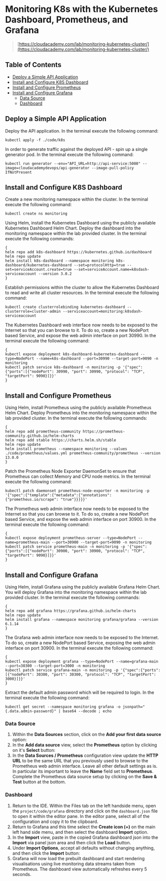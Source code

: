 # Monitoring K8s with the Kubernetes Dashboard, Prometheus, and Grafana

> [https://cloudacademy.com/lab/monitoring-kubernetes-cluster/](https://cloudacademy.com/lab/monitoring-kubernetes-cluster/)

## Table of Contents

<!-- START doctoc generated TOC please keep comment here to allow auto update -->
<!-- DON'T EDIT THIS SECTION, INSTEAD RE-RUN doctoc TO UPDATE -->

- [Deploy a Simple API Application](#deploy-a-simple-api-application)
- [Install and Configure K8S Dashboard](#install-and-configure-k8s-dashboard)
- [Install and Configure Prometheus](#install-and-configure-prometheus)
- [Install and Configure Grafana](#install-and-configure-grafana)
  - [Data Source](#data-source)
  - [Dashboard](#dashboard)

<!-- END doctoc generated TOC please keep comment here to allow auto update -->

## Deploy a Simple API Application

Deploy the API application.
In the terminal execute the following command:

```shell
kubectl apply -f ./code/k8s
```

In order to generate traffic against the deployed API - spin up a single generator pod.
In the terminal execute the following command:

```shell
kubectl run generator --env="API_URL=http://api-service:5000" --image=cloudacademydevops/api-generator --image-pull-policy IfNotPresent
```

## Install and Configure K8S Dashboard

Create a new monitoring namespace within the cluster.
In the terminal execute the following command:

```shell
kubectl create ns monitoring
```

Using Helm, install the Kubernetes Dashboard using the publicly available Kubernetes Dashboard Helm Chart.
Deploy the dashboard into the monitoring namespace within the lab provided cluster.
In the terminal execute the following commands:

```shell
{
helm repo add k8s-dashboard https://kubernetes.github.io/dashboard
helm repo update
helm install k8s-dashboard --namespace monitoring k8s-dashboard/kubernetes-dashboard --set=protocolHttp=true --set=serviceAccount.create=true --set=serviceAccount.name=k8sdash-serviceaccount --version 3.0.2
}
```

Establish permissions within the cluster to allow the Kubernetes Dashboard to read and write all cluster resources.
In the terminal execute the following command:

```shell
kubectl create clusterrolebinding kubernetes-dashboard --clusterrole=cluster-admin --serviceaccount=monitoring:k8sdash-serviceaccount
```

The Kubernetes Dashboard web interface now needs to be exposed to the Internet so that you can browse to it.
To do so, create a new NodePort based Service, and expose the web admin interface on port 30990.
In the terminal execute the following command:

```shell
{
kubectl expose deployment k8s-dashboard-kubernetes-dashboard --type=NodePort --name=k8s-dashboard --port=30990 --target-port=9090 -n monitoring
kubectl patch service k8s-dashboard -n monitoring -p '{"spec":{"ports":[{"nodePort": 30990, "port": 30990, "protocol": "TCP", "targetPort": 9090}]}}'
}
```

## Install and Configure Prometheus

Using Helm, install Prometheus using the publicly available Prometheus Helm Chart.
Deploy Prometheus into the monitoring namespace within the lab provided cluster.
In the terminal execute the following commands:

```shell
{
helm repo add prometheus-community https://prometheus-community.github.io/helm-charts
helm repo add stable https://charts.helm.sh/stable
helm repo update
helm install prometheus --namespace monitoring --values ./code/prometheus/values.yml prometheus-community/prometheus --version 13.0.0
}
```

Patch the Prometheus Node Exporter DaemonSet to ensure that Prometheus can collect Memory and CPU node metrics.
In the terminal execute the following command:

```shell
kubectl patch daemonset prometheus-node-exporter -n monitoring -p '{"spec":{"template":{"metadata":{"annotations":{"prometheus.io/scrape": "true"}}}}}'
```

The Prometheus web admin interface now needs to be exposed to the Internet so that you can browse to it.
To do so, create a new NodePort based Service, and expose the web admin interface on port 30900.
In the terminal execute the following command:

```shell
{
kubectl expose deployment prometheus-server --type=NodePort --name=prometheus-main --port=30900 --target-port=9090 -n monitoring
kubectl patch service prometheus-main -n monitoring -p '{"spec":{"ports":[{"nodePort": 30900, "port": 30900, "protocol": "TCP", "targetPort": 9090}]}}'
}
```

## Install and Configure Grafana

Using Helm, install Grafana using the publicly available Grafana Helm Chart.
You will deploy Grafana into the monitoring namespace within the lab provided cluster.
In the terminal execute the following commands:

```shell
{
helm repo add grafana https://grafana.github.io/helm-charts
helm repo update
helm install grafana --namespace monitoring grafana/grafana --version 6.1.14
}
```

The Grafana web admin interface now needs to be exposed to the Internet.
To do so, create a new NodePort based Service, exposing the web admin interface on port 30900.
In the terminal execute the following command:

```shell
{
kubectl expose deployment grafana --type=NodePort --name=grafana-main --port=30300 --target-port=3000 -n monitoring
kubectl patch service grafana-main -n monitoring -p '{"spec":{"ports":[{"nodePort": 30300, "port": 30300, "protocol": "TCP", "targetPort": 3000}]}}'
}
```

Extract the default admin password which will be required to login.
In the terminal execute the following command:

```shell
kubectl get secret --namespace monitoring grafana -o jsonpath="{.data.admin-password}" | base64 --decode ; echo
```

### Data Source

1. Within the **Data Sources** section, click on the **Add your first data source** option:
1. In the **Add data source** view, select the **Prometheus** option by clicking on it's **Select** button:
1. In the **Data Sources / Prometheus** configuration view
   update the **HTTP URL** to be the same URL that you previously used to browse to the Prometheus web admin interface.
   Leave all other default settings as is.
   In particular its important to leave the **Name** field set to **Prometheus**.
   Complete the Prometheus data source setup by clicking on the **Save & Test** button at the bottom.

### Dashboard

1. Return to the IDE.
   Within the Files tab on the left handside menu, open the `project/code/grafana` directory
   and click on the `dashboard.json` file to open it within the editor pane.
   In the editor pane, select all of the configuration and copy it to the clipboard.
1. Return to Grafana and this time select the **Create icon (+)** on the main left hand side menu,
   and then select the dashboard **Import** option.
1. In the **Import** view, paste in the copied Grafana dashboard json into the **Import** via panel json area and then click the **Load** button.
1. Under **Import Options**, accept all defaults without changing anything, and then click the **Import** button:
1. Grafana will now load the prebuilt dashboard
   and start rendering visualisations using live monitoring data streams taken from Prometheus.
   The dashboard view automatically refreshes every 5 seconds.
